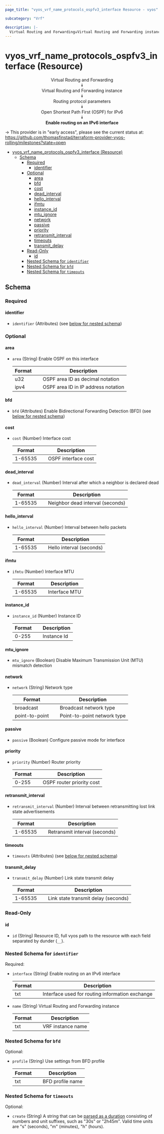 ```yaml
---
page_title: "vyos_vrf_name_protocols_ospfv3_interface Resource - vyos"

subcategory: "Vrf"

description: |-
  Virtual Routing and Forwarding⯯Virtual Routing and Forwarding instance⯯Routing protocol parameters⯯Open Shortest Path First (OSPF) for IPv6⯯Enable routing on an IPv6 interface
---
```


# vyos_vrf_name_protocols_ospfv3_interface (Resource)
<center>

Virtual Routing and Forwarding  
⯯  
Virtual Routing and Forwarding instance  
⯯  
Routing protocol parameters  
⯯  
Open Shortest Path First (OSPF) for IPv6  
⯯  
**Enable routing on an IPv6 interface**


</center>

-> This provider is in "early access", please see the current status at: https://github.com/thomasfinstad/terraform-provider-vyos-rolling/milestones?state=open

<!--TOC-->

- [vyos_vrf_name_protocols_ospfv3_interface (Resource)](#vyos_vrf_name_protocols_ospfv3_interface-resource)
  - [Schema](#schema)
    - [Required](#required)
      - [identifier](#identifier)
    - [Optional](#optional)
      - [area](#area)
      - [bfd](#bfd)
      - [cost](#cost)
      - [dead_interval](#dead_interval)
      - [hello_interval](#hello_interval)
      - [ifmtu](#ifmtu)
      - [instance_id](#instance_id)
      - [mtu_ignore](#mtu_ignore)
      - [network](#network)
      - [passive](#passive)
      - [priority](#priority)
      - [retransmit_interval](#retransmit_interval)
      - [timeouts](#timeouts)
      - [transmit_delay](#transmit_delay)
    - [Read-Only](#read-only)
      - [id](#id)
    - [Nested Schema for `identifier`](#nested-schema-for-identifier)
    - [Nested Schema for `bfd`](#nested-schema-for-bfd)
    - [Nested Schema for `timeouts`](#nested-schema-for-timeouts)

<!--TOC-->

<!-- schema generated by tfplugindocs -->
## Schema

### Required

#### identifier
- `identifier` (Attributes) (see [below for nested schema](#nestedatt--identifier))

### Optional

#### area
- `area` (String) Enable OSPF on this interface

    |  Format  &emsp;|  Description                          |
    |----------|---------------------------------------|
    |  u32     &emsp;|  OSPF area ID as decimal notation     |
    |  ipv4    &emsp;|  OSPF area ID in IP address notation  |
#### bfd
- `bfd` (Attributes) Enable Bidirectional Forwarding Detection (BFD) (see [below for nested schema](#nestedatt--bfd))
#### cost
- `cost` (Number) Interface cost

    |  Format   &emsp;|  Description          |
    |-----------|-----------------------|
    |  1-65535  &emsp;|  OSPF interface cost  |
#### dead_interval
- `dead_interval` (Number) Interval after which a neighbor is declared dead

    |  Format   &emsp;|  Description                       |
    |-----------|------------------------------------|
    |  1-65535  &emsp;|  Neighbor dead interval (seconds)  |
#### hello_interval
- `hello_interval` (Number) Interval between hello packets

    |  Format   &emsp;|  Description               |
    |-----------|----------------------------|
    |  1-65535  &emsp;|  Hello interval (seconds)  |
#### ifmtu
- `ifmtu` (Number) Interface MTU

    |  Format   &emsp;|  Description    |
    |-----------|-----------------|
    |  1-65535  &emsp;|  Interface MTU  |
#### instance_id
- `instance_id` (Number) Instance ID

    |  Format  &emsp;|  Description  |
    |----------|---------------|
    |  0-255   &emsp;|  Instance Id  |
#### mtu_ignore
- `mtu_ignore` (Boolean) Disable Maximum Transmission Unit (MTU) mismatch detection
#### network
- `network` (String) Network type

    |  Format          &emsp;|  Description                  |
    |------------------|-------------------------------|
    |  broadcast       &emsp;|  Broadcast network type       |
    |  point-to-point  &emsp;|  Point-to-point network type  |
#### passive
- `passive` (Boolean) Configure passive mode for interface
#### priority
- `priority` (Number) Router priority

    |  Format  &emsp;|  Description                |
    |----------|-----------------------------|
    |  0-255   &emsp;|  OSPF router priority cost  |
#### retransmit_interval
- `retransmit_interval` (Number) Interval between retransmitting lost link state advertisements

    |  Format   &emsp;|  Description                    |
    |-----------|---------------------------------|
    |  1-65535  &emsp;|  Retransmit interval (seconds)  |
#### timeouts
- `timeouts` (Attributes) (see [below for nested schema](#nestedatt--timeouts))
#### transmit_delay
- `transmit_delay` (Number) Link state transmit delay

    |  Format   &emsp;|  Description                          |
    |-----------|---------------------------------------|
    |  1-65535  &emsp;|  Link state transmit delay (seconds)  |

### Read-Only

#### id
- `id` (String) Resource ID, full vyos path to the resource with each field separated by dunder (`__`).

<a id="nestedatt--identifier"></a>
### Nested Schema for `identifier`

Required:

- `interface` (String) Enable routing on an IPv6 interface

    |  Format  &emsp;|  Description                                      |
    |----------|---------------------------------------------------|
    |  txt     &emsp;|  Interface used for routing information exchange  |
- `name` (String) Virtual Routing and Forwarding instance

    |  Format  &emsp;|  Description        |
    |----------|---------------------|
    |  txt     &emsp;|  VRF instance name  |


<a id="nestedatt--bfd"></a>
### Nested Schema for `bfd`

Optional:

- `profile` (String) Use settings from BFD profile

    |  Format  &emsp;|  Description       |
    |----------|--------------------|
    |  txt     &emsp;|  BFD profile name  |


<a id="nestedatt--timeouts"></a>
### Nested Schema for `timeouts`

Optional:

- `create` (String) A string that can be [parsed as a duration](https://pkg.go.dev/time#ParseDuration) consisting of numbers and unit suffixes, such as &#34;30s&#34; or &#34;2h45m&#34;. Valid time units are &#34;s&#34; (seconds), &#34;m&#34; (minutes), &#34;h&#34; (hours).
